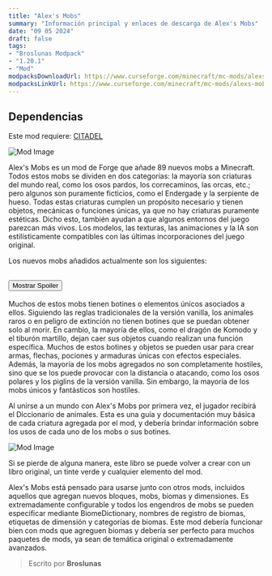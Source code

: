 ```yaml
---
title: "Alex's Mobs"
summary: "Información principal y enlaces de descarga de Alex's Mobs"
date: "09 05 2024"
draft: false
tags:
- "Broslunas Modpack"
- "1.20.1"
- "Mod"
modpacksDownloadUrl: https://www.curseforge.com/minecraft/mc-mods/alexs-mobs/files/all?page=1&pageSize=20&version=1.20.1&gameVersionTypeId=1
modpacksLinkUrl: https://www.curseforge.com/minecraft/mc-mods/alexs-mobs
---
```

## Dependencias
Este mod requiere: [CITADEL](https://www.curseforge.com/minecraft/mc-mods/citadel/files/all?page=1&pageSize=20&version=1.20.1&gameVersionTypeId=1)

<img src="/assets/img/minecraft/mods/alex-mobs/alex-mobs.png" alt="Mod Image">

Alex's Mobs es un mod de Forge que añade 89 nuevos mobs a Minecraft. Todos estos mobs se dividen en dos categorías: la mayoría son criaturas del mundo real, como los osos pardos, los correcaminos, las orcas, etc.; pero algunos son puramente ficticios, como el Endergade y la serpiente de hueso. Todas estas criaturas cumplen un propósito necesario y tienen objetos, mecánicas o funciones únicas, ya que no hay criaturas puramente estéticas. Dicho esto, también ayudan a que algunos entornos del juego parezcan más vivos. Los modelos, las texturas, las animaciones y la IA son estilísticamente compatibles con las últimas incorporaciones del juego original.

Los nuevos mobs añadidos actualmente son los siguientes:

<h2><button id="spoilerButton">Mostrar Spoiler</button></h2>
<div id="spoilerContent" class="spoiler-content">
En la versión 1.0.0:

    Oso pardo
    Correcaminos
    Serpiente de hueso
    Gacela
    Cocodrilo
    Mosca
    Colibrí
    Orca
    Pájaro sol
    Gorila
    Mosquito carmesí
    Serpiente de cascabel
    Endergrade
    Tiburón martillo
    Langosta
    Dragón de Komodo
    Mono capuchino
    Ciempiés de cueva

En la versión 1.1.0:

    Sapo deformado
    Alce

En la versión 1.2.0:

    Mimicube
    Mapache
    Pez gota

En la versión 1.3.0:

    Foca
    Cucaracha
    Picozapato

En la versión 1.4.0:

    Elefante
    Buitre alma

En la versión 1.5.0:

    Leopardo de las nieves
    Espectro
    Cuervo

En la versión 1.6.0:

    Tortuga caimán
    Mungus
    Camarón mantis

En la versión 1.7.0 (actualización Mighty Monsters):

    Guster
    Mosco deformado
    Straddler
    Stradpole

En la versión 1.8.0 (actualización Down Under):

    Emu
    Platypus
    Dropbear
    Tasmanian Devil
    Kangaroo

En la versión 1.9.0 (actualización Big and Small):

    Cachalote
    Hormiga cortadora de hojas
    Enderiófago

En la versión 1.10.0 (actualización Feroz depredadores)

    Águila calva
    Tigre
    Halcón tarántula
    En la versión 1.11.0
    Gusano del vacío
    Tiburón con volantes
    Pulpo imitador
    En la versión 1.12.0
    Gaviota

En la versión 1.13.0 (actualización Bygone Beasts)

    Froststalker
    Tusklin
    Laviathan
    Cosmaw

En la versión 1.14.0 (actualización Come to Brazil)

    Tucán
    Lobo de crin
    Anaconda
    Oso hormiguero

En la versión 1.15.0 (actualización Caves and Cliffs):

    Rodillo rocoso
    Flutter
    Mono gelada

En la versión 1.16.0 (actualización atmosférica):

    Jerboa
    Tortuga acuática
    Medusa peine
    Bacalao cósmico

En la versión 1.17.0 (actualización de favoritos de los fans):

    Bunfungus
    Bisonte
    Calamar gigante

En la versión 1.18.0 (actualización de negocios de peces):

    Pez cachorrito de agujero del diablo
    Bagre
    Pez volador
    Skelewag

En la versión 1.19.0 (actualización de Wilder):

    Rana de lluvia
    Potoo
    Saltarín del fango
    Rinoceronte
    Petauro del azúcar

En la versión 1.20.0 (actualización muy aterradora):

    Farseer
    Skreecher
    Underminer
    Murmur

En la versión 1.21.0 (actualización de Forest Friends):

    Zorrillo
    Babosa banana
    Arrendajo azul

En la versión 1.22.0 (actualización de agua dulce):

    Caimán
    Triops
</div>

Muchos de estos mobs tienen botines o elementos únicos asociados a ellos. Siguiendo las reglas tradicionales de la versión vanilla, los animales raros o en peligro de extinción no tienen botines que se puedan obtener solo al morir. En cambio, la mayoría de ellos, como el dragón de Komodo y el tiburón martillo, dejan caer sus objetos cuando realizan una función específica. Muchos de estos botines y objetos se pueden usar para crear armas, flechas, pociones y armaduras únicas con efectos especiales. Además, la mayoría de los mobs agregados no son completamente hostiles, sino que se los puede provocar con la distancia o atacando, como los osos polares y los piglins de la versión vanilla. Sin embargo, la mayoría de los mobs únicos y fantásticos son hostiles.

Al unirse a un mundo con Alex's Mobs por primera vez, el jugador recibirá el Diccionario de animales. Esta es una guía y documentación muy básica de cada criatura agregada por el mod, y debería brindar información sobre los usos de cada uno de los mobs o sus botines.

<img src="/assets/img/minecraft/mods/alex-mobs/diccionario.png" alt="Mod Image">

Si se pierde de alguna manera, este libro se puede volver a crear con un libro original, un tinte verde y cualquier elemento del mod.

Alex's Mobs está pensado para usarse junto con otros mods, incluidos aquellos que agregan nuevos bloques, mobs, biomas y dimensiones. Es extremadamente configurable y todos los engendros de mobs se pueden especificar mediante BiomeDictionary, nombres de registro de biomas, etiquetas de dimensión y categorías de biomas. Este mod debería funcionar bien con mods que agreguen biomas y debería ser perfecto para muchos paquetes de mods, ya sean de temática original o extremadamente avanzados.

> Escrito por **Broslunas**

<style>
    .spoiler-container {
    margin: 20px;
    padding: 10px;
    border: 1px solid #ccc;
    width: 300px;
}

.spoiler-content {
    display: none; /* Ocultar el contenido por defecto */
    margin-top: 10px;
    padding: 10px;
    border: 1px solid #5d5c5c;
    background-color: #464646;
}

</style>

<script>
    document.getElementById('spoilerButton').addEventListener('click', function() {
    const spoilerContent = document.getElementById('spoilerContent');
    if (spoilerContent.style.display === 'none' || spoilerContent.style.display === '') {
        spoilerContent.style.display = 'block';
        this.textContent = 'Ocultar Spoiler';
    } else {
        spoilerContent.style.display = 'none';
        this.textContent = 'Mostrar Spoiler';
    }
});
</script>